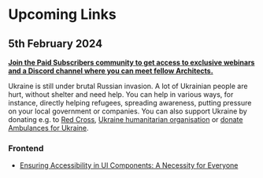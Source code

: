# Upcoming Links

## 5th February 2024

**[Join the Paid Subscribers community to get access to exclusive webinars and a Discord channel where you can meet fellow Architects.](https://www.architecture-weekly.com/p/whats-architecture-weekly)**

Ukraine is still under brutal Russian invasion. A lot of Ukrainian people are hurt, without shelter and need help. You can help in various ways, for instance, directly helping refugees, spreading awareness, putting pressure on your local government or companies. You can also support Ukraine by donating e.g. to [Red Cross](https://www.icrc.org/en/donate/ukraine), [Ukraine humanitarian organisation](https://savelife.in.ua/en/donate/) or [donate Ambulances for Ukraine](https://www.gofundme.com/f/help-to-save-the-lives-of-civilians-in-a-war-zone).

### Frontend
- [Ensuring Accessibility in UI Components: A Necessity for Everyone](https://alonat.tech/2023/12/ensuring-accessibility-in-ui-components-a-necessity-for-everyone/)
